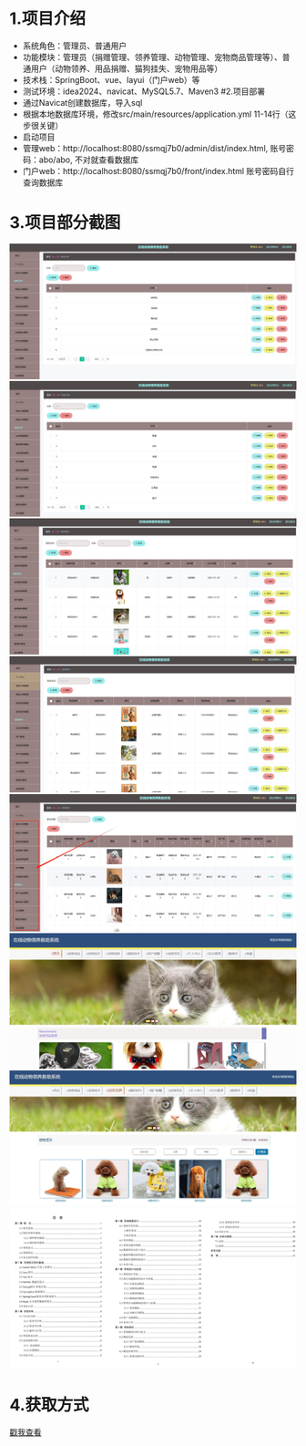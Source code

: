 # 1.项目介绍
- 系统角色：管理员、普通用户
- 功能模块：管理员（捐赠管理、领养管理、动物管理、宠物商品管理等）、普通用户（动物领养、用品捐赠、猫狗挂失、宠物用品等）
- 技术栈：SpringBoot、vue、layui（门户web）等
- 测试环境：idea2024、navicat、MySQL5.7、Maven3
#2.项目部署
- 通过Navicat创建数据库，导入sql
- 根据本地数据库环境，修改src/main/resources/application.yml  11-14行（这步很关键）
- 启动项目
- 管理web：http://localhost:8080/ssmqj7b0/admin/dist/index.html, 账号密码：abo/abo, 不对就查看数据库
- 门户web：http://localhost:8080/ssmqj7b0/front/index.html  账号密码自行查询数据库
# 3.项目部分截图
![输入图片说明](1.png)
![输入图片说明](2.png)
![输入图片说明](3.png)
![输入图片说明](4.png)
![输入图片说明](5.png)
![输入图片说明](6.png)
![输入图片说明](7.png)
![输入图片说明](8.png)
# 4.获取方式
[戳我查看](https://gitee.com/aven999/mall)